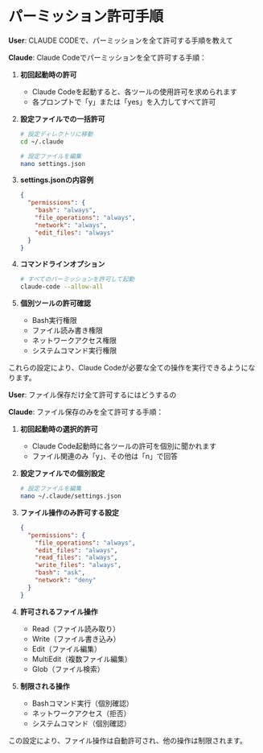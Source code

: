 # パーミッション許可手順

**User**:
CLAUDE CODEで、パーミッションを全て許可する手順を教えて

**Claude**:
Claude Codeでパーミッションを全て許可する手順：

1. **初回起動時の許可**
   - Claude Codeを起動すると、各ツールの使用許可を求められます
   - 各プロンプトで「y」または「yes」を入力してすべて許可

2. **設定ファイルでの一括許可**
   ```bash
   # 設定ディレクトリに移動
   cd ~/.claude
   
   # 設定ファイルを編集
   nano settings.json
   ```

3. **settings.jsonの内容例**
   ```json
   {
     "permissions": {
       "bash": "always",
       "file_operations": "always",
       "network": "always",
       "edit_files": "always"
     }
   }
   ```

4. **コマンドラインオプション**
   ```bash
   # すべてのパーミッションを許可して起動
   claude-code --allow-all
   ```

5. **個別ツールの許可確認**
   - Bash実行権限
   - ファイル読み書き権限
   - ネットワークアクセス権限
   - システムコマンド実行権限

これらの設定により、Claude Codeが必要な全ての操作を実行できるようになります。

**User**:
ファイル保存だけ全て許可するにはどうするの

**Claude**:
ファイル保存のみを全て許可する手順：

1. **初回起動時の選択的許可**
   - Claude Code起動時に各ツールの許可を個別に聞かれます
   - ファイル関連のみ「y」、その他は「n」で回答

2. **設定ファイルでの個別設定**
   ```bash
   # 設定ファイルを編集
   nano ~/.claude/settings.json
   ```

3. **ファイル操作のみ許可する設定**
   ```json
   {
     "permissions": {
       "file_operations": "always",
       "edit_files": "always",
       "read_files": "always",
       "write_files": "always",
       "bash": "ask",
       "network": "deny"
     }
   }
   ```

4. **許可されるファイル操作**
   - Read（ファイル読み取り）
   - Write（ファイル書き込み）
   - Edit（ファイル編集）
   - MultiEdit（複数ファイル編集）
   - Glob（ファイル検索）

5. **制限される操作**
   - Bashコマンド実行（個別確認）
   - ネットワークアクセス（拒否）
   - システムコマンド（個別確認）

この設定により、ファイル操作は自動許可され、他の操作は制限されます。

